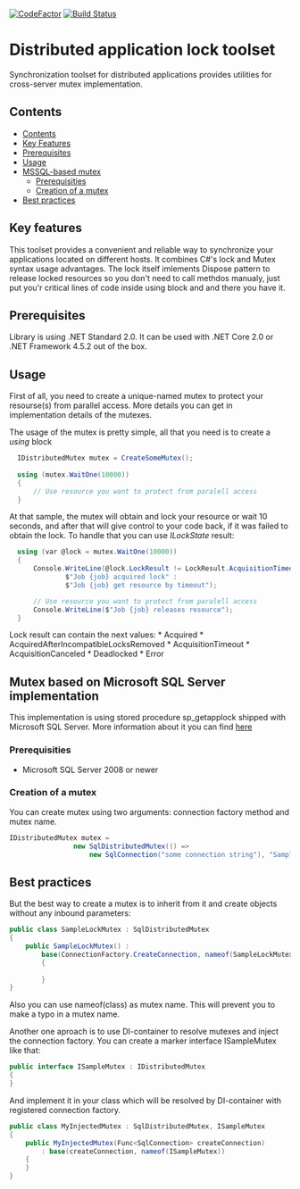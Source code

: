 [![CodeFactor](https://www.codefactor.io/repository/github/faceoff717/distributed-app-locks/badge/master)](https://www.codefactor.io/repository/github/faceoff717/distributed-app-locks/overview/master) [![Build Status](https://faceoff717.visualstudio.com/distributed-app-locks/_apis/build/status/distributed-app-locks-.NET%20Desktop-CI?branchName=master)](https://faceoff717.visualstudio.com/distributed-app-locks/_build/latest?definitionId=6?branchName=master)

# Distributed application lock toolset
Synchronization toolset for distributed applications provides utilities for cross-server mutex implementation.

## Contents

* [Contents](#contents)
* [Key Features](#key-features)
* [Prerequisites](#prerequisites)
* [Usage](#usage)
* [MSSQL-based mutex](#mutex-based-on-microsoft-sql-server-implementation)
  * [Prerequisities](#prerequisities)
  * [Creation of a mutex](#creation-of-a-mutex)
* [Best practices](#best-practices)

## Key features

This toolset provides a convenient and reliable way to synchronize your applications located on different hosts. It combines C#'s lock and Mutex syntax usage advantages. The lock itself imlements Dispose pattern to release locked resources so you don't need to call methdos manualy, just put you'r critical lines of code inside using block and and there you have it. 

## Prerequisites

Library is using .NET Standard 2.0. It can be used with .NET Core 2.0 or .NET Framework 4.5.2 out of the box. 

## Usage

First of all, you need to create a unique-named mutex to protect your resourse(s) from parallel access. More details you can get in implementation details of the mutexes.

The usage of the mutex is pretty simple, all that you need is to create a *using* block

```csharp
  IDistributedMutex mutex = CreateSomeMutex();
  
  using (mutex.WaitOne(10000))
  {
      // Use resource you want to protect from paralell access
  }
```

At that sample, the mutex will obtain and lock your resource or wait 10 seconds, and after that will give control to your code back, if it was failed to obtain the lock. To handle that you can use *ILockState* result:

```csharp
  using (var @lock = mutex.WaitOne(10000))
  {
      Console.WriteLine(@lock.LockResult != LockResult.AcquisitionTimeout ?
              $"Job {job} acquired lock" : 
              $"Job {job} get resource by timeout");

      // Use resource you want to protect from paralell access
      Console.WriteLine($"Job {job} releases resource");
  }
```

Lock result can contain the next values: 
     * Acquired
     * AcquiredAfterIncompatibleLocksRemoved
     * AcquisitionTimeout
     * AcquisitionCanceled
     * Deadlocked
     * Error

## Mutex based on Microsoft SQL Server implementation

This implementation is using stored procedure sp_getapplock shipped with Microsoft SQL Server. More information about it you can find [here](https://docs.microsoft.com/ru-ru/sql/relational-databases/system-stored-procedures/sp-getapplock-transact-sql?view=sql-server-2017 "sp_getapplock (Transact-SQL)")

### Prerequisities 

* Microsoft SQL Server 2008 or newer

### Creation of a mutex

You can create mutex using two arguments: connection factory method and mutex name.

```csharp
IDistributedMutex mutex =
                new SqlDistributedMutex(() => 
                    new SqlConnection("some connection string"), "SampleMutex");
```

## Best practices

But the best way to create a mutex is to inherit from it and create objects without any inbound parameters:

```csharp
public class SampleLockMutex : SqlDistributedMutex
{
    public SampleLockMutex() : 
        base(ConnectionFactory.CreateConnection, nameof(SampleLockMutex))
        {
            
        }        
}
```

Also you can use nameof(class) as mutex name. This will prevent you to make a typo in a mutex name.

Another one aproach is to use DI-container to resolve mutexes and inject the connection factory. You can create a marker interface ISampleMutex like that: 

```csharp
public interface ISampleMutex : IDistributedMutex
{
}
```
And implement it in your class which will be resolved by DI-container with registered connection factory.
```csharp
public class MyInjectedMutex : SqlDistributedMutex, ISampleMutex
{
    public MyInjectedMutex(Func<SqlConnection> createConnection) 
        : base(createConnection, nameof(ISampleMutex))
    {
    }
}
```
